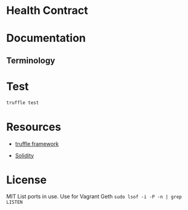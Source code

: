 # Health Contract

# Documentation

## Terminology
 

# Test

```bash
truffle test
```

# Resources

- [truffle framework](https://github.com/trufflesuite/truffle)

- [Solidity](https://solidity.readthedocs.io)

# License

MIT
List ports in use. Use for Vagrant Geth
`sudo lsof -i -P -n | grep LISTEN`